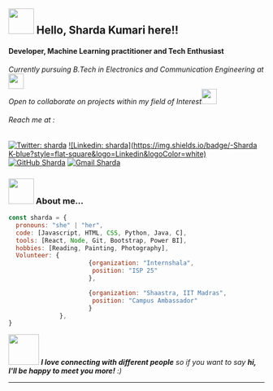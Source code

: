 <h2><img src="https://media.giphy.com/media/l1BgRvzvyk92jcQ9O/giphy.gif" width="50">  Hello, Sharda Kumari here!! </h2>
<h4>Developer, Machine Learning practitioner and Tech Enthusiast</h4>
<p><em>Currently pursuing B.Tech in Electronics and Communication Engineering at<a href="https://www.nitmz.ac.in/"></a><img src="https://media.giphy.com/media/fYSnHlufseco8Fh93Z/giphy.gif" width="30"></br>Open to collaborate on projects within my field of Interest</a><img src="https://media.giphy.com/media/WUlplcMpOCEmTGBtBW/giphy.gif" width="30"> 
</em></p>

<h6>Reach me at :</h6>

[![Twitter: sharda](https://img.shields.io/twitter/follow/sharda9_singh?label=Follow)](https://twitter.com/sharda9_singh)
[![Linkedin: sharda](https://img.shields.io/badge/-Sharda K-blue?style=flat-square&logo=Linkedin&logoColor=white)](https://www.linkedin.com/in/sharda-k-359592201/)
[![GitHub Sharda](https://img.shields.io/badge/GitHub-1000?label=Sharda&logo=github&logoColor=white)](https://github.com/shardakumari505)
[![Gmail Sharda](https://img.shields.io/badge/Gmail-D14836?style=for-the-badge&logo=gmail&logoColor=white)](shardakumari505@gmail.com)


### <img src="https://media.giphy.com/media/VgCDAzcKvsR6OM0uWg/giphy.gif" width="50"> About me...  

```javascript
const sharda = {
  pronouns: "she" | "her",
  code: [Javascript, HTML, CSS, Python, Java, C],
  tools: [React, Node, Git, Bootstrap, Power BI],
  hobbies: [Reading, Painting, Photography],
  Volunteer: {
                      {organization: "Internshala",
                       position: "ISP 25"
                      },

                      {organization: "Shaastra, IIT Madras",
                       position: "Campus Ambassador"
                      }
              },
}
```

<img src="https://media.giphy.com/media/LnQjpWaON8nhr21vNW/giphy.gif" width="60"> <em><b>I love connecting with different people</b> so if you want to say <b>hi, I'll be happy to meet you more!</b> :)</em>

---
